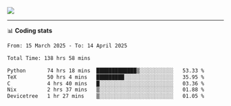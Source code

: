 <picture>
  <source
  srcset="https://github-readme-stats.vercel.app/api?username=sant0s12&show_icons=true&theme=dark"
  media="(prefers-color-scheme: dark)"
  />
  <source
  srcset="https://github-readme-stats.vercel.app/api?username=sant0s12&show_icons=true"
  media="(prefers-color-scheme: light)"
  />
  <img src="https://github-readme-stats.vercel.app/api?username=sant0s12&show_icons=true" />
</picture>

---

📊 **Coding stats**

<!--START_SECTION:waka-->

```txt
From: 15 March 2025 - To: 14 April 2025

Total Time: 138 hrs 58 mins

Python       74 hrs 18 mins  █████████████▒░░░░░░░░░░░   53.33 %
TeX          50 hrs 4 mins   █████████░░░░░░░░░░░░░░░░   35.95 %
C            4 hrs 40 mins   █░░░░░░░░░░░░░░░░░░░░░░░░   03.36 %
Nix          2 hrs 37 mins   ▒░░░░░░░░░░░░░░░░░░░░░░░░   01.88 %
Devicetree   1 hr 27 mins    ▒░░░░░░░░░░░░░░░░░░░░░░░░   01.05 %
```

<!--END_SECTION:waka-->
